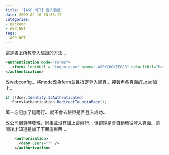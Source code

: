 ```yaml
---
title: '[ASP.NET] 登入驗證'
date: 2009-02-16 18:58:17
categories:
- Backend
- ASP.NET
tags:
- ASP.NET
---
```

這是書上所教登入驗證的方法...

<!--more-->

``` xml
<authentication mode="Forms">
   <forms loginUrl = "Logon.aspx" name=".ASPXCOOKIEOCS" defaultUrl="Main.aspx"/>
</authentication>
```

改webconfig...
將mode改為form並且指定登入網頁...
接著再各頁面的Load加上...

``` csharp
if (!User.Identity.IsAuthenticated)
   FormsAuthentication.RedirectToLoginPage();
```

萬一忘記加了這兩行...
就不會去驗證是否登入成功...

改公司網頁時發現，同事並沒有加上這兩行...
但卻還是會自動轉往登入頁面...
詢問後才知道是加了下面這東西...

``` xml
    <authorization>
      <deny users="?" />
    </authorization>
```